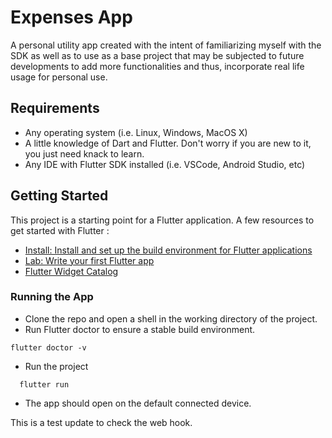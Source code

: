 # Expenses App
A personal utility app created with the intent of familiarizing myself with the SDK as well as to use as a base project that may be subjected to future developments to add more functionalities and thus, incorporate real life usage for personal use.

## Requirements 
* Any operating system (i.e. Linux, Windows, MacOS X)
* A little knowledge of Dart and Flutter. Don't worry if you are new to it, you just need knack to learn.
* Any IDE with Flutter SDK installed (i.e. VSCode, Android Studio, etc)

## Getting Started
This project is a starting point for a Flutter application.
A few resources to get started with Flutter :

- [Install: Install and set up the build environment for Flutter applications](https://flutter.dev/docs/get-started/install)
- [Lab: Write your first Flutter app](https://flutter.dev/docs/get-started/codelab)
- [Flutter Widget Catalog](https://flutter.dev/docs/development/ui/widgets)
### Running the App 
* Clone the repo and open a shell in the working directory of the project.
* Run Flutter doctor to ensure a stable build environment. 
```
flutter doctor -v
```
* Run the project
```
  flutter run 
```
* The app should open on the default connected device.

This is a test update to check the web hook. 
